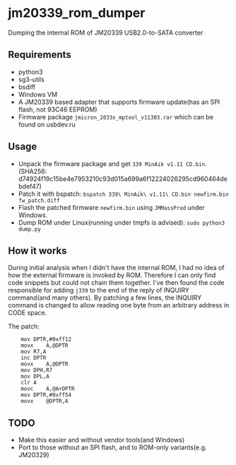 # jm20339_rom_dumper
Dumping the internal ROM of JM20339 USB2.0-to-SATA converter 

## Requirements
 - python3
 - sg3-utils
 - bsdiff
 - Windows VM
 - A JM20339 based adapter that supports firmware update(has an SPI flash, not 93C46 EEPROM)
 - Firmware package `jmicron_2033x_mptool_v11303.rar` which can be found on usbdev.ru

## Usage
 - Unpack the firmware package and get `339 MinAik v1.11 CD.bin`. (SHA256: d74924f19c15be4e7953210c93d015a699a6f12224026295cd960464debdef47)
 - Patch it with bspatch: `bspatch 339\ MinAik\ v1.11\ CD.bin newfirm.bin fw_patch.diff`
 - Flash the patched firmware `newfirm.bin` using `JMMassProd` under Windows.
 - Dump ROM under Linux(running under tmpfs is advised): `sudo python3 dump.py`

## How it works
During initial analysis when I didn't have the internal ROM, I had no idea of how the external firmware is invoked by ROM. Therefore I can only find code snippets but could not chain them together. I've then found the code responsible for adding `j339` to the end of the reply of INQUIRY command(and many others). By patching a few lines, the INQUIRY command is changed to allow reading one byte from an arbitrary address in CODE space.

The patch:
```
	mov	DPTR,#0xff12
	movx	A,@DPTR
	mov	R7,A
	inc	DPTR
	movx	A,@DPTR
	mov	DPH,R7
	mov	DPL,A
	clr	A
	movc	A,@A+DPTR
	mov	DPTR,#0xff54
	movx	@DPTR,A
```

## TODO
 - Make this easier and without vendor tools(and Windows)
 - Port to those without an SPI flash, and to ROM-only variants(e.g. JM20329)

